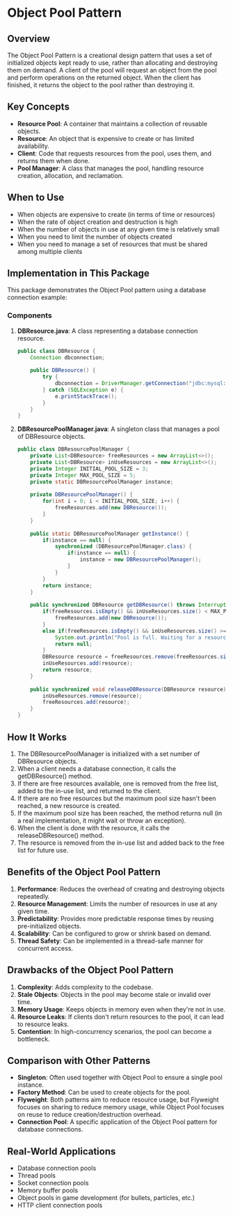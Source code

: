 # Object Pool Pattern

## Overview
The Object Pool Pattern is a creational design pattern that uses a set of initialized objects kept ready to use, rather than allocating and destroying them on demand. A client of the pool will request an object from the pool and perform operations on the returned object. When the client has finished, it returns the object to the pool rather than destroying it.

## Key Concepts
- **Resource Pool**: A container that maintains a collection of reusable objects.
- **Resource**: An object that is expensive to create or has limited availability.
- **Client**: Code that requests resources from the pool, uses them, and returns them when done.
- **Pool Manager**: A class that manages the pool, handling resource creation, allocation, and reclamation.

## When to Use
- When objects are expensive to create (in terms of time or resources)
- When the rate of object creation and destruction is high
- When the number of objects in use at any given time is relatively small
- When you need to limit the number of objects created
- When you need to manage a set of resources that must be shared among multiple clients

## Implementation in This Package

This package demonstrates the Object Pool pattern using a database connection example:

### Components
1. **DBResource.java**: A class representing a database connection resource.
   ```java
   public class DBResource {
       Connection dbconnection;
       
       public DBResource() {
           try {
               dbconnection = DriverManager.getConnection("jdbc:mysql://localhost:3306/mydb", "username", "password");
           } catch (SQLException e) {
               e.printStackTrace();
           }
       }
   }
   ```

2. **DBResourcePoolManager.java**: A singleton class that manages a pool of DBResource objects.
   ```java
   public class DBResourcePoolManager {
       private List<DBResource> freeResources = new ArrayList<>();
       private List<DBResource> inUseResources = new ArrayList<>();
       private Integer INITIAL_POOL_SIZE = 3;
       private Integer MAX_POOL_SIZE = 5;
       private static DBResourcePoolManager instance;
       
       private DBResourcePoolManager() {
           for(int i = 0; i < INITIAL_POOL_SIZE; i++) {
               freeResources.add(new DBResource());
           }
       }
       
       public static DBResourcePoolManager getInstance() {
           if(instance == null) {
               synchronized (DBResourcePoolManager.class) {
                   if(instance == null) {
                       instance = new DBResourcePoolManager();
                   }
               }
           }
           return instance;
       }
       
       public synchronized DBResource getDBResource() throws InterruptedException {
           if(freeResources.isEmpty() && inUseResources.size() < MAX_POOL_SIZE) {
               freeResources.add(new DBResource());
           }
           else if(freeResources.isEmpty() && inUseResources.size() >= MAX_POOL_SIZE) {
               System.out.println("Pool is full. Waiting for a resource to be released.");
               return null;
           }
           DBResource resource = freeResources.remove(freeResources.size() - 1);
           inUseResources.add(resource);
           return resource;
       }
       
       public synchronized void releaseDBResource(DBResource resource) {
           inUseResources.remove(resource);
           freeResources.add(resource);
       }
   }
   ```

## How It Works
1. The DBResourcePoolManager is initialized with a set number of DBResource objects.
2. When a client needs a database connection, it calls the getDBResource() method.
3. If there are free resources available, one is removed from the free list, added to the in-use list, and returned to the client.
4. If there are no free resources but the maximum pool size hasn't been reached, a new resource is created.
5. If the maximum pool size has been reached, the method returns null (in a real implementation, it might wait or throw an exception).
6. When the client is done with the resource, it calls the releaseDBResource() method.
7. The resource is removed from the in-use list and added back to the free list for future use.

## Benefits of the Object Pool Pattern
1. **Performance**: Reduces the overhead of creating and destroying objects repeatedly.
2. **Resource Management**: Limits the number of resources in use at any given time.
3. **Predictability**: Provides more predictable response times by reusing pre-initialized objects.
4. **Scalability**: Can be configured to grow or shrink based on demand.
5. **Thread Safety**: Can be implemented in a thread-safe manner for concurrent access.

## Drawbacks of the Object Pool Pattern
1. **Complexity**: Adds complexity to the codebase.
2. **Stale Objects**: Objects in the pool may become stale or invalid over time.
3. **Memory Usage**: Keeps objects in memory even when they're not in use.
4. **Resource Leaks**: If clients don't return resources to the pool, it can lead to resource leaks.
5. **Contention**: In high-concurrency scenarios, the pool can become a bottleneck.

## Comparison with Other Patterns
- **Singleton**: Often used together with Object Pool to ensure a single pool instance.
- **Factory Method**: Can be used to create objects for the pool.
- **Flyweight**: Both patterns aim to reduce resource usage, but Flyweight focuses on sharing to reduce memory usage, while Object Pool focuses on reuse to reduce creation/destruction overhead.
- **Connection Pool**: A specific application of the Object Pool pattern for database connections.

## Real-World Applications
- Database connection pools
- Thread pools
- Socket connection pools
- Memory buffer pools
- Object pools in game development (for bullets, particles, etc.)
- HTTP client connection pools
